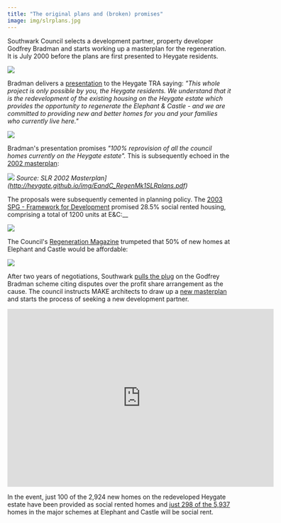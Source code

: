 ```yaml
---
title: "The original plans and (broken) promises"
image: img/slrplans.jpg
---
```

Southwark Council selects a development partner, property developer Godfrey Bradman and starts working up a masterplan for the regeneration. It is July 2000 before the plans are first presented to Heygate residents. 

![](http://heygatewashome.org/img/EandCMk1Regen_SLRPlans.jpg)

Bradman delivers a [presentation](http://betterelephant.github.io/images/slrpresentation.pdf) to the Heygate TRA saying: _"This whole project is only possible by you, the Heygate residents. We understand that it is the redevelopment of the existing housing on the Heygate estate which provides the opportunity to regenerate the Elephant & Castle - and we are committed to providing new and better homes for you and your families who currently live here."_ 

![](https://35percent.org/img/slrpresentation2000.png) 

Bradman's presentation promises _"100% reprovision of all the council homes currently on the Heygate estate"._ This is subsequently echoed in the [2002 masterplan](https://35percent.org/img/slrplans.pdf):

![](https://35percent.org/img/slrplans.jpg)
*Source: SLR 2002 Masterplan](http://heygate.github.io/img/EandC_RegenMk1SLRplans.pdf)*

The proposals were subsequently cemented in planning policy. The [2003 SPG - Framework for Development](https://heygatewashome.org/img/Executive_22April2003.pdf) promised 28.5% social rented housing, comprising a total of 1200 units at E&C:__

![](https://pbs.twimg.com/media/Bx9k4VvIQAAesQf.png)

The Council's [Regeneration Magazine](https://issuu.com/3foxinternational/docs/southwark_3) trumpeted that 50% of new homes at Elephant and Castle would be affordable:

![](https://crappistmartin.github.io/images/southwark_50percentcopy.png)

After two years of negotiations, Southwark [pulls the plug](http://betterelephant.github.io/images/elephantsgraveyard.pdf) on the Godfrey Bradman scheme citing disputes over the profit share arrangement as the cause. The council instructs MAKE architects to draw up a [new masterplan](http://www.scribd.com/doc/82420796/Southwark-Council-2004-Development-Framework) and starts the process of seeking a new development partner.

<iframe width="600" height="400" align="center" src="https://www.youtube.com/embed/RlLbPJYlbo8" frameborder="0" allow="accelerometer; autoplay; encrypted-media; gyroscope; picture-in-picture" allowfullscreen></iframe>

In the event, just 100 of the 2,924 new homes on the redeveloped Heygate estate have been provided as social rented homes and [just 298 of the 5,937](https://www.35percent.org/opportunity/) homes in the major schemes at Elephant and Castle will be social rent.
